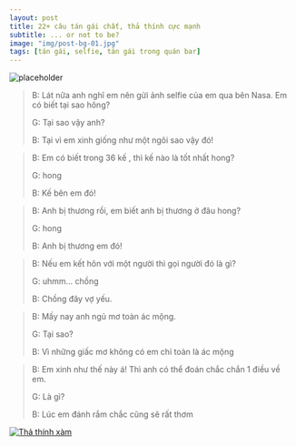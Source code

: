 ```yaml
---
layout: post
title: 22+ câu tán gái chất, thả thính cực mạnh
subtitle: ... or not to be?
image: "img/post-bg-01.jpg"
tags: [tán gái, selfie, tán gái trong quán bar]
---
```

![placeholder](http://boxxv.com/img/flirt-with-girl.jpg "tán gái chất, thả thính cực mạnh")

>B: Lát nữa anh nghĩ em nên gửi ảnh selfie của em qua bên Nasa. Em có biết tại sao hông?
>
>G: Tại sao vậy anh?
>
>
>B: Tại vì em xinh giống như một ngôi sao vậy đó!


>B: Em có biết trong 36 kế , thì kế nào là tốt nhất hong?
>
>G: hong
>
>
>B: Kế bên em đó!


>B: Anh bị thương rồi, em biết anh bị thương ở đâu hong?
>
>G: hong
>
>
>B: Anh bị thương em đó!


>B: Nếu em kết hôn với một người thì gọi người đó là gì?
>
>G: uhmm... chồng
>
>
>B: Chồng đây vợ yếu.


>B: Mấy nay anh ngủ mơ toàn ác mộng.
>
>G: Tại sao?
>
>
>B: Vì những giấc mơ không có em chỉ toàn là ác mộng


>B: Em xinh như thế này á! Thì anh có thể đoán chắc chắn 1 điều về em.
>
>G: Là gì?
>
>
>B: Lúc em đánh rắm chắc cũng sẽ rất thơm


[![Thả thính xàm](http://img.youtube.com/vi/VMDA04elOjI/0.jpg)](http://www.youtube.com/watch?v=VMDA04elOjI "THẢ THÍNH XÀM")
